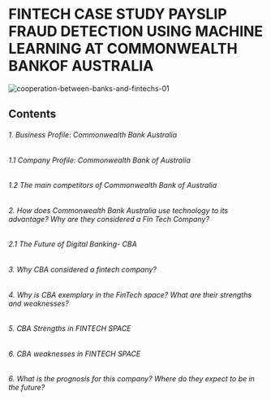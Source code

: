 # FINTECH CASE STUDY PAYSLIP FRAUD DETECTION USING MACHINE LEARNING AT COMMONWEALTH BANKOF AUSTRALIA

![cooperation-between-banks-and-fintechs-01](https://user-images.githubusercontent.com/105048228/169200568-1543285e-134c-423e-bfd9-1371548c6d39.jpg)

## Contents

###### 1. Business Profile: Commonwealth Bank Australia
######    1.1 Company Profile: Commonwealth Bank of Australia
######    1.2 The main competitors of Commonwealth Bank of Australia
###### 2. How does Commonwealth Bank Australia use technology to its advantage? Why are they considered a Fin Tech Company? 
######    2.1 The Future of Digital Banking- CBA
###### 3. Why CBA considered a fintech company?
###### 4. Why is CBA exemplary in the FinTech space? What are their strengths and weaknesses?
###### 5. CBA Strengths in FINTECH SPACE
###### 6. CBA weaknesses in FINTECH SPACE
###### 6. What is the prognosis for this company? Where do they expect to be in the future?


     
